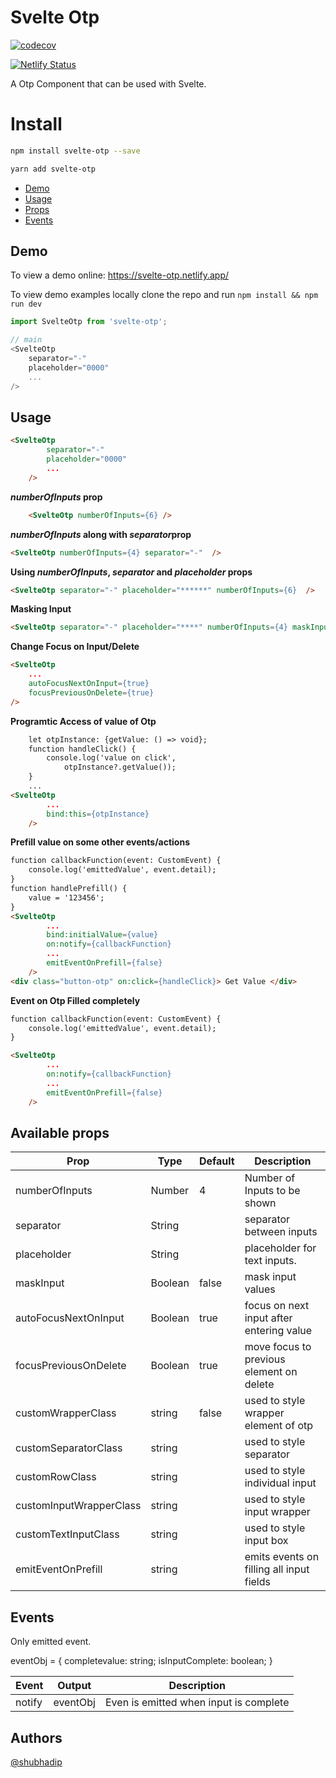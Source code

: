 
# Svelte Otp 

[![codecov](https://codecov.io/gh/shubhadip/svelte-otp/branch/main/graph/badge.svg?token=P95PBOGESX)](https://codecov.io/gh/shubhadip/svelte-otp)

[![Netlify Status](https://api.netlify.com/api/v1/badges/01cc3b58-429a-41d5-b1d4-f96641a3245f/deploy-status)](https://app.netlify.com/sites/svelte-otp/deploys)

A Otp Component that can be used with Svelte. 

# Install
``` bash
npm install svelte-otp --save

yarn add svelte-otp
```

- [Demo](#demo)
- [Usage](#usage)
- [Props](#available-props)
- [Events](#events)

## Demo

To view a demo online: <https://svelte-otp.netlify.app/>

To view demo examples locally clone the repo and run `npm install && npm run dev`

``` javascript
import SvelteOtp from 'svelte-otp';

// main 
<SvelteOtp	
    separator="-"
    placeholder="0000"
    ...
/>
```

## Usage

``` html
<SvelteOtp	
		separator="-"
		placeholder="0000"
        ...
	/>
```

***numberOfInputs* prop**

``` html
    <SvelteOtp numberOfInputs={6} />
```
***numberOfInputs* along with *separator*prop**
``` html
<SvelteOtp numberOfInputs={4} separator="-"  />
```
**Using *numberOfInputs*, *separator* and *placeholder* props**
``` html
<SvelteOtp separator="-" placeholder="******" numberOfInputs={6}  />
```
**Masking Input**
``` html
<SvelteOtp separator="-" placeholder="****" numberOfInputs={4} maskInput={true} />
```
**Change Focus on Input/Delete**
``` html
<SvelteOtp 
	...
	autoFocusNextOnInput={true}
	focusPreviousOnDelete={true}
/>
```
**Programtic Access of value of Otp**
```html
    let otpInstance: {getValue: () => void};
    function handleClick() {
        console.log('value on click', 
            otpInstance?.getValue());
    }
	...
<SvelteOtp 
		...
		bind:this={otpInstance}
	/>
```

**Prefill value on some other events/actions**
``` html
function callbackFunction(event: CustomEvent) {
    console.log('emittedValue', event.detail);
}
function handlePrefill() {
    value = '123456';
}
<SvelteOtp
		...
        bind:initialValue={value}
		on:notify={callbackFunction}
		...
		emitEventOnPrefill={false}
	/>
<div class="button-otp" on:click={handleClick}> Get Value </div>
```

**Event on Otp Filled completely**
``` html
function callbackFunction(event: CustomEvent) {
    console.log('emittedValue', event.detail);
}

<SvelteOtp
		...
		on:notify={callbackFunction}
		...
		emitEventOnPrefill={false}
	/>
```

## Available props

| Prop                          | Type            | Default     | Description                              |
|-------------------------------|-----------------|-------------|------------------------------------------|
| numberOfInputs                | Number          |     4       | Number of Inputs to be shown             |
| separator                     | String          |             | separator between inputs                 |
| placeholder                   | String          |             | placeholder for text inputs.             |
| maskInput                     | Boolean         | false       | mask input values                        |
| autoFocusNextOnInput          | Boolean         | true        | focus on next input after entering value              |
| focusPreviousOnDelete         | Boolean         | true        | move focus to previous element on delete                   |
| customWrapperClass            | string          | false       | used to style wrapper element of otp                |
| customSeparatorClass          | string          |             | used to style separator                   |
| customRowClass                | string          |           	| used to style individual input                   |
| customInputWrapperClass       | string	      |        		| used to style input wrapper                    |
| customTextInputClass          | string          |        		| used to style input box                   |
| emitEventOnPrefill            | string          |        		| emits events on filling all input fields                   |

## Events

Only emitted event.

eventObj = {
            completevalue: string;
            isInputComplete: boolean;
        }

| Event             | Output     | Description                          |
|-------------------|------------|--------------------------------------|
| notify            |  eventObj  | Even is emitted when input is complete                 |

## Authors
[@shubhadip](https://www.github.com/shubhadip)
